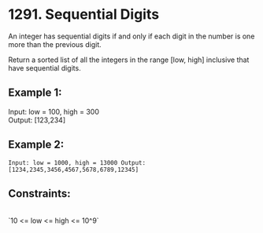 # 1291. Sequential Digits

An integer has sequential digits if and only if each digit in the number is one more than the previous digit.

Return a sorted list of all the integers in the range [low, high] inclusive that have sequential digits.

 

## Example 1:

Input: low = 100, high = 300 <br>
Output: [123,234] <br>
## Example 2: <br>
`
Input: low = 1000, high = 13000
Output: [1234,2345,3456,4567,5678,6789,12345]
`
 <br>

## Constraints:
<br>
`10 <= low <= high <= 10^9`
